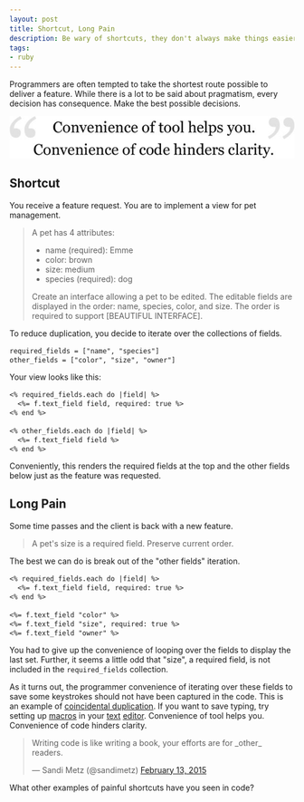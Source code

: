 ```yaml
---
layout: post
title: Shortcut, Long Pain
description: Be wary of shortcuts, they don't always make things easier.
tags:
- ruby
---
```


Programmers are often tempted to take the shortest route possible to deliver a
feature. While there is a lot to be said about pragmatism, every decision has
consequence. Make the best possible decisions.

![Convenience of code hinders clarity](/img/blog/2015/02/convenience-hinders-clarity.jpg)

## Shortcut

You receive a feature request. You are to implement a view for pet management.

> A pet has 4 attributes:
>
> * name (required): Emme
> * color: brown
> * size: medium
> * species (required): dog
>
> Create an interface allowing a pet to be edited. The editable fields are
> displayed in the order: name, species, color, and size. The order is
> required to support [BEAUTIFUL INTERFACE].

To reduce duplication, you decide to iterate over the collections of fields.

~~~
required_fields = ["name", "species"]
other_fields = ["color", "size", "owner"]
~~~

Your view looks like this:

~~~
<% required_fields.each do |field| %>
  <%= f.text_field field, required: true %>
<% end %>

<% other_fields.each do |field| %>
  <%= f.text_field field %>
<% end %>
~~~

Conveniently, this renders the required fields at the top and the other fields
below just as the feature was requested.

## Long Pain

Some time passes and the client is back with a new feature.

> A pet's size is a required field. Preserve current order.

The best we can do is break out of the "other fields" iteration.

~~~
<% required_fields.each do |field| %>
  <%= f.text_field field, required: true %>
<% end %>

<%= f.text_field "color" %>
<%= f.text_field "size", required: true %>
<%= f.text_field "owner" %>
~~~

You had to give up the convenience of looping over the fields to display the
last set. Further, it seems a little odd that "size", a required field, is not
included in the `required_fields` collection.

As it turns out, the programmer convenience of iterating over these fields to
save some keystrokes should not have been captured in the code. This is an
example of [coincidental duplication](coincidental-duplication). If you want
to save typing, try setting up [macros](emmet) in your [text](vim-macros)
[editor](sublime-macros). Convenience of tool helps you. Convenience of code
hinders clarity.

<blockquote class="twitter-tweet" lang="en"><p>Writing code is like writing a book, your efforts are for _other_ readers.</p>&mdash; Sandi Metz (@sandimetz) <a href="https://twitter.com/sandimetz/status/566273151315623938">February 13, 2015</a></blockquote>
<script async src="//platform.twitter.com/widgets.js" charset="utf-8"></script>

What other examples of painful shortcuts have you seen in code?

[coincidental-duplication]: http://www.rubytapas.com/episodes/89-Coincidental-Duplication
[emmet]: http://mattn.github.io/emmet-vim
[vim-macros]: http://vim.wikia.com/wiki/Macros
[sublime-macros]: http://sublimetext.info/docs/en/extensibility/macros.html
